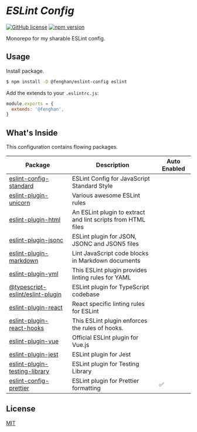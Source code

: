 # <em><b>ESLint Config</b></em>

[![GitHub license](https://img.shields.io/github/license/fenghan34/eslint-config)](https://github.com/fenghan34/eslint-config/blob/main/LICENSE) [![npm version](https://img.shields.io/npm/v/@fenghan/eslint-config)](https://www.npmjs.com/package/@fenghan/eslint-config)

Monorepo for my sharable ESLint config.

## Usage

Install package.

```bash
$ npm install -D @fenghan/eslint-config eslint
```

Add the extends to your `.eslintrc.js`:

```js
module.exports = {
  extends: '@fenghan',
}
```
## What's Inside

This configuration contains flowing packages.

| Package | Description | Auto Enabled |
| --------------------------------- | ---- | ------------ |
| [eslint-config-standard](https://github.com/standard/eslint-config-standard) | ESLint Config for JavaScript Standard Style |  |
| [eslint-plugin-unicorn](https://github.com/sindresorhus/eslint-plugin-unicorn) | Various awesome ESLint rules |  |
| [eslint-plugin-html](https://github.com/BenoitZugmeyer/eslint-plugin-html)  | An ESLint plugin to extract and lint scripts from HTML files  |  |
| [eslint-plugin-jsonc](https://ota-meshi.github.io/eslint-plugin-jsonc/) | ESLint plugin for JSON, JSONC and JSON5 files |  |
| [eslint-plugin-markdown](https://github.com/eslint/eslint-plugin-markdown)  | Lint JavaScript code blocks in Markdown documents |  |
| [eslint-plugin-yml](https://github.com/ota-meshi/eslint-plugin-yml) | This ESLint plugin provides linting rules for YAML |  |
| [@typescript-eslint/eslint-plugin](https://github.com/typescript-eslint/typescript-eslint/tree/main/packages/eslint-plugin) | ESLint plugin for TypeScript codebase |  |
| [eslint-plugin-react](https://github.com/yannickcr/eslint-plugin-react) | React specific linting rules for ESLint |  |
| [eslint-plugin-react-hooks](https://www.npmjs.com/package/eslint-plugin-react-hooks) | This ESLint plugin enforces the rules of hooks.  |  |
| [eslint-plugin-vue](https://github.com/vuejs/eslint-plugin-vue) | Official ESLint plugin for Vue.js |  |
| [eslint-plugin-jest](https://github.com/jest-community/eslint-plugin-jest)  | ESLint plugin for Jest |  |
| [eslint-plugin-testing-library](https://github.com/testing-library/eslint-plugin-testing-library) | ESLint plugin for Testing Library |  |
| [eslint-config-prettier](https://github.com/prettier/eslint-plugin-prettier#recommended-configuration) | ESLint plugin for Prettier formatting | ✅ |

## License

[MIT](./LICENSE)
